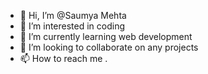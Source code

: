 - 👋 Hi, I’m @Saumya Mehta
- 👀 I’m interested in coding
- 🌱 I’m currently learning web development
- 💞️ I’m looking to collaborate on any projects
- 📫 How to reach me .

<!---
Saumyasomu/Saumyasomu is a ✨ special ✨ repository because its `README.md` (this file) appears on your GitHub profile.
You can click the Preview link to take a look at your changes.
--->
